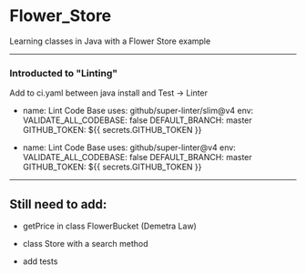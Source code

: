 # Flower_Store

Learning classes in Java with a Flower Store example

---------------------------------------------------------------------------------------------------------------------------------------------------------

### Introducted to "Linting"

Add to ci.yaml between java install and Test → Linter

- name: Lint Code Base
  uses: github/super-linter/slim@v4
  env:
    VALIDATE_ALL_CODEBASE: false
    DEFAULT_BRANCH: master
    GITHUB_TOKEN: ${{ secrets.GITHUB_TOKEN }}


- name: Lint Code Base
  uses: github/super-linter@v4
  env:
      VALIDATE_ALL_CODEBASE: false
      DEFAULT_BRANCH: master
      GITHUB_TOKEN: ${{ secrets.GITHUB_TOKEN }}

------------------------------------------------------------------------------------------------------------------------------------------------------------

## Still need to add:

- getPrice in class FlowerBucket (Demetra Law)

- class Store with a search method

- add tests
